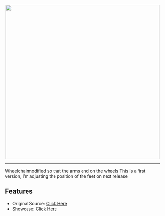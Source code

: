 <div id="header" align="center">
  <img src="https://dunb17ur4ymx4.cloudfront.net/wysiwyg/1041307/dff6fa3c6e117402256aebea78f499a37318703d.png" width="500"/>
</div>

---

Wheelchairmodified so that the arms end on the wheels
This is a first version, I’m adjusting the position of the feet on next release


## Features

- Original Source: [Click Here](https://www.gta5-mods.com/vehicles/wheelchair-addon)
- Showcase: [Click Here](https://www.youtube.com/watch?v=DbGKcxFmTJI)


